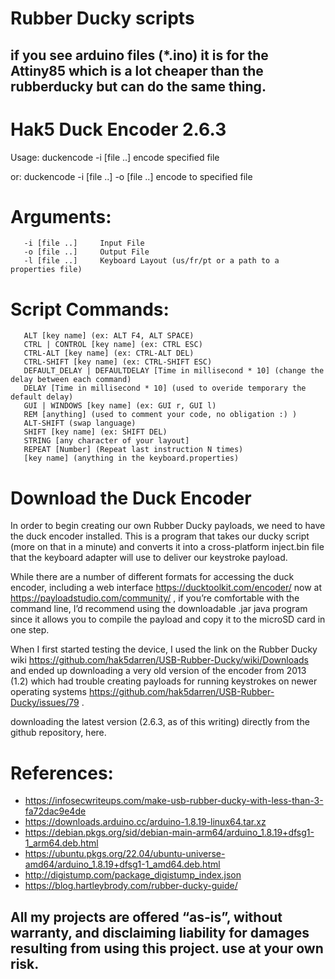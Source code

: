 # Rubber Ducky scripts
## if you see arduino files (*.ino) it is for the Attiny85 which is a lot cheaper than the rubberducky but can do the same thing. 

# Hak5 Duck Encoder 2.6.3
Usage: duckencode -i [file ..]      encode specified file

   or: duckencode -i [file ..] -o [file ..] encode to specified file

# Arguments:
```
   -i [file ..]     Input File
   -o [file ..]     Output File
   -l [file ..]     Keyboard Layout (us/fr/pt or a path to a properties file)
```

# Script Commands:
```
   ALT [key name] (ex: ALT F4, ALT SPACE)
   CTRL | CONTROL [key name] (ex: CTRL ESC)
   CTRL-ALT [key name] (ex: CTRL-ALT DEL)
   CTRL-SHIFT [key name] (ex: CTRL-SHIFT ESC)
   DEFAULT_DELAY | DEFAULTDELAY [Time in millisecond * 10] (change the delay between each command)
   DELAY [Time in millisecond * 10] (used to overide temporary the default delay)
   GUI | WINDOWS [key name] (ex: GUI r, GUI l)
   REM [anything] (used to comment your code, no obligation :) )
   ALT-SHIFT (swap language)
   SHIFT [key name] (ex: SHIFT DEL)
   STRING [any character of your layout]
   REPEAT [Number] (Repeat last instruction N times)
   [key name] (anything in the keyboard.properties)
```

# Download the Duck Encoder
In order to begin creating our own Rubber Ducky payloads, we need to have the duck encoder installed. This is a program that takes our ducky script (more on that in a minute) and converts it into a cross-platform inject.bin file that the keyboard adapter will use to deliver our keystroke payload.

While there are a number of different formats for accessing the duck encoder, including a web interface https://ducktoolkit.com/encoder/ now at https://payloadstudio.com/community/ , if you’re comfortable with the command line, I’d recommend using the downloadable .jar java program since it allows you to compile the payload and copy it to the microSD card in one step.

When I first started testing the device, I used the link on the Rubber Ducky wiki https://github.com/hak5darren/USB-Rubber-Ducky/wiki/Downloads and ended up downloading a very old version of the encoder from 2013 (1.2) which had trouble creating payloads for running keystrokes on newer operating systems https://github.com/hak5darren/USB-Rubber-Ducky/issues/79 .

downloading the latest version (2.6.3, as of this writing) directly from the github repository, here.


# References:
- https://infosecwriteups.com/make-usb-rubber-ducky-with-less-than-3-fa72dac9e4de
- https://downloads.arduino.cc/arduino-1.8.19-linux64.tar.xz
- https://debian.pkgs.org/sid/debian-main-arm64/arduino_1.8.19+dfsg1-1_arm64.deb.html
- https://ubuntu.pkgs.org/22.04/ubuntu-universe-amd64/arduino_1.8.19+dfsg1-1_amd64.deb.html
- http://digistump.com/package_digistump_index.json
- https://blog.hartleybrody.com/rubber-ducky-guide/


## All my projects are offered “as-is”, without warranty, and disclaiming liability for damages resulting from using this project. use at your own risk. 

